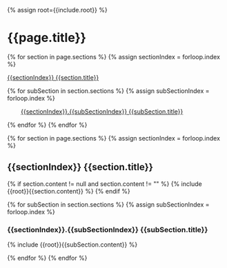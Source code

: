 {% assign root={{include.root}} %}

# {{page.title}}

{% for section in page.sections %}
{% assign sectionIndex = forloop.index %}

[{{sectionIndex}} {{section.title}}](#{{section.title}})

{% for subSection in section.sections %}
{% assign subSectionIndex = forloop.index %}

&nbsp;&nbsp;&nbsp;&nbsp;&nbsp;&nbsp;&nbsp;&nbsp;[{{sectionIndex}}.{{subSectionIndex}} {{subSection.title}}](#{{subSection.title}})

{% endfor %}
{% endfor %}

{% for section in page.sections %}
{% assign sectionIndex = forloop.index %}

## {{sectionIndex}} {{section.title}}

{% if section.content != null and section.content != "" %}
{% include {{root}}{{section.content}} %}
{% endif %}

{% for subSection in section.sections %}
{% assign subSectionIndex = forloop.index %}

### {{sectionIndex}}.{{subSectionIndex}} {{subSection.title}}
{% include {{root}}{{subSection.content}} %}

{% endfor %}
{% endfor %}
